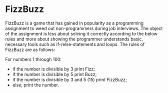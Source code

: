 # FizzBuzz
FizzBuzz is a game that has gained in popularity as a programming assignment to weed out non-programmers during job interviews. The object of the assignment is less about solving it correctly according to the below rules and more about showing the programmer understands basic, necessary tools such as if-/else-statements and loops. The rules of FizzBuzz are as follows:

For numbers 1 through 100:
 - if the number is divisible by 3 print Fizz;  
 - if the number is divisible by 5 print Buzz;
 - if the number is divisible by 3 and 5 (15) print FizzBuzz;
 - else, print the number.
